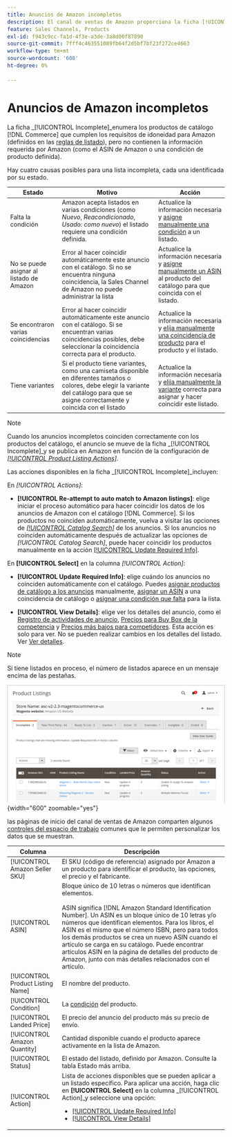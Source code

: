 ```yaml
---
title: Anuncios de Amazon incompletos
description: El canal de ventas de Amazon proporciona la ficha [!UICONTROL Incomplete] para ayudarle a identificar y cumplir los requisitos de idoneidad para los anuncios de Amazon incompletos.
feature: Sales Channels, Products
exl-id: f943c9cc-fa1d-4f3e-a3de-3a8d00f87890
source-git-commit: 7fff4c463551089fb64f2d5bf7bf23f272ce4663
workflow-type: tm+mt
source-wordcount: '608'
ht-degree: 0%

---
```


# Anuncios de Amazon incompletos

La ficha _[!UICONTROL Incomplete]_enumera los productos de catálogo [!DNL Commerce] que cumplen los requisitos de idoneidad para Amazon (definidos en las [reglas de listado](./listing-rules.md)), pero no contienen la información requerida por Amazon (como el ASIN de Amazon o una condición de producto definida).

Hay cuatro causas posibles para una lista incompleta, cada una identificada por su estado.

| Estado | Motivo | Acción |
|------------------------------------|-------------------------------------------------------------------------------------------------------------------------------------------------------------------------------------------------|----------------------------------------------------------------------------------------------------------------------------------------------------------------------------------------------------------------|
| Falta la condición | Amazon acepta listados en varias condiciones (como _Nuevo_, _Reacondicionado_, _Usado: como nuevo_) el listado requiere una condición definida. | Actualice la información necesaria y [asigne manualmente una condición](./amazon-manually-update-incomplete-listing.md#update-required-info-missing-condition) a un listado. |
| No se puede asignar al listado de Amazon | Error al hacer coincidir automáticamente este anuncio con el catálogo. Si no se encuentra ninguna coincidencia, la Sales Channel de Amazon no puede administrar la lista | Actualice la información necesaria y [asigne manualmente un ASIN](./amazon-manually-update-incomplete-listing.md#update-required-info-unable-to-assign-to-amazon-listing) al producto del catálogo para que coincida con el listado. |
| Se encontraron varias coincidencias | Error al hacer coincidir automáticamente este anuncio con el catálogo. Si se encuentran varias coincidencias posibles, debe seleccionar la coincidencia correcta para el producto. | Actualice la información necesaria y [elija manualmente una coincidencia de producto](./amazon-manually-update-incomplete-listing.md#update-required-info-multiple-matches-found) para el producto y el listado. |
| Tiene variantes | Si el producto tiene variantes, como una camiseta disponible en diferentes tamaños o colores, debe elegir la variante del catálogo para que se asigne correctamente y coincida con el listado | Actualice la información necesaria y [elija manualmente la variante](./amazon-manually-update-incomplete-listing.md#update-required-info-has-variants) correcta para asignar y hacer coincidir este listado. |

>[!NOTE]
>Cuando los anuncios incompletos coinciden correctamente con los productos del catálogo, el anuncio se mueve de la ficha _[!UICONTROL Incomplete]_y se publica en Amazon en función de la configuración de [_[!UICONTROL Product Listing Actions]_](./product-listing-actions.md).

Las acciones disponibles en la ficha _[!UICONTROL Incomplete]_incluyen:

En _[!UICONTROL Actions]_:

- **[!UICONTROL Re-attempt to auto match to Amazon listings]**: elige iniciar el proceso automático para hacer coincidir los datos de los anuncios de Amazon con el catálogo [!DNL Commerce]. Si los productos no coinciden automáticamente, vuelva a visitar las opciones de [_[!UICONTROL Catalog Search]_](./catalog-search.md) de los anuncios. Si los anuncios no coinciden automáticamente después de actualizar las opciones de _[!UICONTROL Catalog Search]_, puede hacer coincidir los productos manualmente en la acción [[!UICONTROL Update Required Info]](./amazon-manually-update-incomplete-listing.md#update-required-info-multiple-matches-found).

En **[!UICONTROL Select]** en la columna _[!UICONTROL Action]_:

- **[!UICONTROL Update Required Info]**: elige cuándo los anuncios no coinciden automáticamente con el catálogo. Puedes [asignar productos de catálogo a los anuncios](./amazon-manually-update-incomplete-listing.md#update-required-info-multiple-matches-found) manualmente, [asignar un ASIN](./amazon-manually-update-incomplete-listing.md#update-required-info-unable-to-assign-to-amazon-listing) a una coincidencia de catálogo o [asignar una condición que falta](./amazon-manually-update-incomplete-listing.md#update-required-info-missing-condition) para la lista.

- **[!UICONTROL View Details]**: elige ver los detalles del anuncio, como el [Registro de actividades de anuncio](./product-listing-details.md#listing-activity-log), [Precios para Buy Box de la competencia](./product-listing-details.md#buy-box-competitor-pricing) y [Precios más bajos para competidores](./product-listing-details.md#lowest-competitor-pricing). Esta acción es solo para ver. No se pueden realizar cambios en los detalles del listado. Ver [Ver detalles](./product-listing-details.md).

>[!NOTE]
>
>Si tiene listados en proceso, el número de listados aparece en un mensaje encima de las pestañas.

![Anuncios de Amazon incompletos](assets/amazon-incomplete-listings.png){width="600" zoomable="yes"}

las páginas de inicio del canal de ventas de Amazon comparten algunos [controles del espacio de trabajo](./workspace-controls.md) comunes que le permiten personalizar los datos que se muestran.

| Columna | Descripción |
|-----------------------------------|------------------------------------------------------------------------------------------------------------------------------------------------------------------------------------------------------------------------------------------------------------------------------------------------------------------------------------------------------------------------------------------------------------------------------------------------------------------------------------------|
| [!UICONTROL Amazon Seller SKU] | El SKU (código de referencia) asignado por Amazon a un producto para identificar el producto, las opciones, el precio y el fabricante. |
| [!UICONTROL ASIN] | Bloque único de 10 letras o números que identifican elementos.<br><br>ASIN significa [!DNL Amazon Standard Identification Number]. Un ASIN es un bloque único de 10 letras y/o números que identifican elementos. Para los libros, el ASIN es el mismo que el número ISBN, pero para todos los demás productos se crea un nuevo ASIN cuando el artículo se carga en su catálogo. Puede encontrar artículos ASIN en la página de detalles del producto de Amazon, junto con más detalles relacionados con el artículo. |
| [!UICONTROL Product Listing Name] | El nombre del producto. |
| [!UICONTROL Condition] | La [condición](./product-listing-condition.md) del producto. |
| [!UICONTROL Landed Price] | El precio del anuncio del producto más su precio de envío. |
| [!UICONTROL Amazon Quantity] | Cantidad disponible cuando el producto aparece activamente en la lista de Amazon. |
| [!UICONTROL Status] | El estado del listado, definido por Amazon. Consulte la tabla Estado más arriba. |
| [!UICONTROL Action] | Lista de acciones disponibles que se pueden aplicar a un listado específico. Para aplicar una acción, haga clic en **[!UICONTROL Select]** en la columna _[!UICONTROL Action]_y seleccione una opción:<ul><li>[[!UICONTROL Update Required Info]](./amazon-manually-update-incomplete-listing.md)</li><li>[[!UICONTROL View Details]](./product-listing-details.md)</li></ul> |
